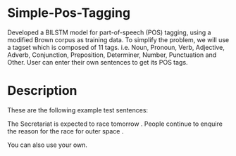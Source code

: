 # Simple-Pos-Tagging

Developed a BILSTM model for part-of-speech (POS) tagging, using a modified Brown corpus as training data. To simplify the problem, we will use a tagset which is composed of 11 tags. i.e. Noun, Pronoun, Verb, Adjective, Adverb, Conjunction, Preposition, Determiner, Number, Punctuation and Other. User can enter their own sentences to get its POS tags.

# Description

These are the following example test sentences:

The Secretariat is expected to race tomorrow .
People continue to enquire the reason for the race for outer space .

You can also use your own.

